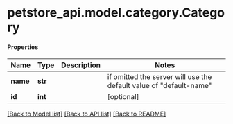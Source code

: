 # petstore_api.model.category.Category

#### Properties
Name | Type | Description | Notes
------------ | ------------- | ------------- | -------------
**name** | **str** |  |  if omitted the server will use the default value of "default-name"
**id** | **int** |  | [optional] 

[[Back to Model list]](../../README.md#documentation-for-models) [[Back to API list]](../../README.md#documentation-for-api-endpoints) [[Back to README]](../../README.md)

